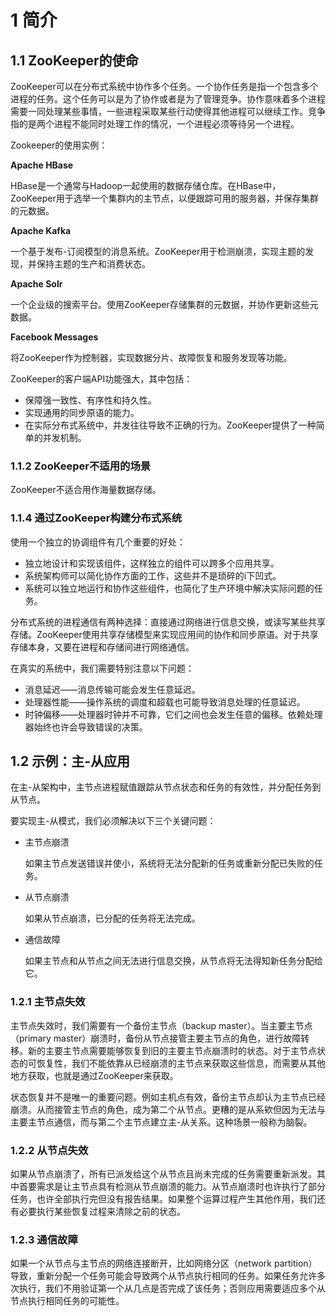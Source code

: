 # 1 简介

## 1.1 ZooKeeper的使命

ZooKeeper可以在分布式系统中协作多个任务。一个协作任务是指一个包含多个进程的任务。这个任务可以是为了协作或者是为了管理竞争。协作意味着多个进程需要一同处理某些事情，一些进程采取某些行动使得其他进程可以继续工作。竞争指的是两个进程不能同时处理工作的情况，一个进程必须等待另一个进程。

Zookeeper的使用实例：

**Apache HBase**

HBase是一个通常与Hadoop一起使用的数据存储仓库。在HBase中，ZooKeeper用于选举一个集群内的主节点，以便跟踪可用的服务器，并保存集群的元数据。

**Apache Kafka**

一个基于发布-订阅模型的消息系统。ZooKeeper用于检测崩溃，实现主题的发现，并保持主题的生产和消费状态。

**Apache Solr**

一个企业级的搜索平台。使用ZooKeeper存储集群的元数据，并协作更新这些元数据。

**Facebook Messages**

将ZooKeeper作为控制器，实现数据分片、故障恢复和服务发现等功能。

ZooKeeper的客户端API功能强大，其中包括：

- 保障强一致性、有序性和持久性。
- 实现通用的同步原语的能力。
- 在实际分布式系统中，并发往往导致不正确的行为。ZooKeeper提供了一种简单的并发机制。

### 1.1.2 ZooKeeper不适用的场景

ZooKeeper不适合用作海量数据存储。

### 1.1.4 通过ZooKeeper构建分布式系统

使用一个独立的协调组件有几个重要的好处：

- 独立地设计和实现该组件，这样独立的组件可以跨多个应用共享。
- 系统架构师可以简化协作方面的工作，这些并不是琐碎的i下凹式。
- 系统可以独立地运行和协作这些组件，也简化了生产环境中解决实际问题的任务。

分布式系统的进程通信有两种选择：直接通过网络进行信息交换，或读写某些共享存储。ZooKeeper使用共享存储模型来实现应用间的协作和同步原语。对于共享存储本身，又要在进程和存储间进行网络通信。

在真实的系统中，我们需要特别注意以下问题：

- 消息延迟——消息传输可能会发生任意延迟。
- 处理器性能——操作系统的调度和超载也可能导致消息处理的任意延迟。
- 时钟偏移——处理器时钟并不可靠，它们之间也会发生任意的偏移。依赖处理器始终也许会导致错误的决策。

## 1.2 示例：主-从应用

在主-从架构中，主节点进程赋值跟踪从节点状态和任务的有效性，并分配任务到从节点。

要实现主-从模式，我们必须解决以下三个关键问题：

- 主节点崩溃
  
  如果主节点发送错误并使小，系统将无法分配新的任务或重新分配已失败的任务。

- 从节点崩溃

  如果从节点崩溃，已分配的任务将无法完成。

- 通信故障

  如果主节点和从节点之间无法进行信息交换，从节点将无法得知新任务分配给它。
 
### 1.2.1 主节点失效

主节点失效时，我们需要有一个备份主节点（backup master）。当主要主节点（primary master）崩溃时，备份从节点接管主要主节点的角色，进行故障转移。新的主要主节点需要能够恢复到旧的主要主节点崩溃时的状态。对于主节点状态的可恢复性，我们不能依靠从已经崩溃的主节点来获取这些信息，而需要从其他地方获取，也就是通过ZooKeeper来获取。

状态恢复并不是唯一的重要问题。例如主机点有效，备份主节点却认为主节点已经崩溃。从而接管主节点的角色，成为第二个从节点。更糟的是从系欸但因为无法与主要主节点通信，而与第二个主节点建立主-从关系。这种场景一般称为脑裂。

### 1.2.2 从节点失效

如果从节点崩溃了，所有已派发给这个从节点且尚未完成的任务需要重新派发。其中首要需求是让主节点具有检测从节点崩溃的能力。从节点崩溃时也许执行了部分任务，也许全部执行完但没有报告结果。如果整个运算过程产生其他作用，我们还有必要执行某些恢复过程来清除之前的状态。

### 1.2.3 通信故障

如果一个从节点与主节点的网络连接断开，比如网络分区（network partition）导致，重新分配一个任务可能会导致两个从节点执行相同的任务。如果任务允许多次执行，我们不用验证第一个从几点是否完成了该任务；否则应用需要适应多个从节点执行相同任务的可能性。

